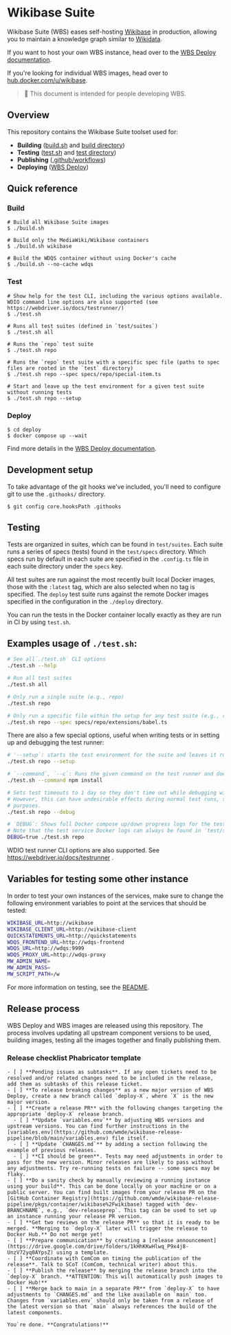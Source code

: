 # Wikibase Suite

Wikibase Suite (WBS) eases self-hosting [Wikibase](https://wikiba.se) in production, allowing you to maintain a knowledge graph similar to [Wikidata](https://www.wikidata.org/wiki/Wikidata:Main_Page).

If you want to host your own WBS instance, head over to the [WBS Deploy documentation](./deploy/README.md).

If you're looking for individual WBS images, head over to [hub.docker.com/u/wikibase](https://hub.docker.com/u/wikibase).

> 🔧 This document is intended for people developing WBS.  

## Overview

This repository contains the Wikibase Suite toolset used for: 

 - **Building** ([build.sh](./build.sh) and [build directory](./build))
 - **Testing** ([test.sh](./test.sh) and [test directory](./test))
 - **Publishing** ([.github/workflows](.github/workflows)) 
 - **Deploying** ([WBS Deploy](./deploy))

## Quick reference

### Build

```
# Build all Wikibase Suite images
$ ./build.sh

# Build only the MediaWiki/Wikibase containers
$ ./build.sh wikibase

# Build the WDQS container without using Docker's cache
$ ./build.sh --no-cache wdqs
```

### Test

```
# Show help for the test CLI, including the various options available. WDIO command line options are also supported (see https://webdriver.io/docs/testrunner/)
$ ./test.sh

# Runs all test suites (defined in `test/suites`)
$ ./test.sh all

# Runs the `repo` test suite
$ ./test.sh repo

# Runs the `repo` test suite with a specific spec file (paths to spec files are rooted in the `test` directory)
$ ./test.sh repo --spec specs/repo/special-item.ts

# Start and leave up the test environment for a given test suite without running tests
$ ./test.sh repo --setup
```

### Deploy

```
$ cd deploy
$ docker compose up --wait
```

Find more details in the [WBS Deploy documentation](./deploy/README.md).

## Development setup

To take advantage of the git hooks we've included, you'll need to configure git to use the `.githooks/` directory.

```
$ git config core.hooksPath .githooks
```

## Testing

Tests are organized in suites, which can be found in `test/suites`. Each suite runs a series of specs (tests) found in the `test/specs` directory. Which specs run by default in each suite are specified in the `.config.ts` file in each suite directory under the `specs` key.

All test suites are run against the most recently built local Docker images, those with the `:latest` tag, which are also selected when no tag is specified. The `deploy` test suite runs against the remote Docker images specified in the configuration in the `./deploy` directory.

You can run the tests in the Docker container locally exactly as they are run in CI by using `test.sh`.

## Examples usage of `./test.sh`:

```bash
# See all`./test.sh` CLI options
./test.sh --help

# Run all test suites
./test.sh all

# Only run a single suite (e.g., repo)
./test.sh repo

# Only run a specific file within the setup for any test suite (e.g., repo and the Babel extension)
./test.sh repo --spec specs/repo/extensions/babel.ts
```

There are also a few special options, useful when writing tests or in setting up and debugging the test runner:

```bash
# '--setup`: starts the test environment for the suite and leaves it running, but does not run any specs
./test.sh repo --setup

# `--command`, `--c`: Runs the given command on the test runner and doesn't execute any further commands
./test.sh --command npm install

# Sets test timeouts to 1 day so they don't time out while debugging with `await browser.debug()` calls
# However, this can have undesirable effects during normal test runs, so only use for actual debugging
# purposes.
./test.sh repo --debug

# `DEBUG`: Shows full Docker compose up/down progress logs for the test runner
# Note that the test service Docker logs can always be found in `test/suites/<suite>/results/wdio.log`
DEBUG=true ./test.sh repo
```

WDIO test runner CLI options are also supported. See https://webdriver.io/docs/testrunner .

## Variables for testing some other instance

In order to test your own instances of the services, make sure to change the following environment variables to point at the services that should be tested:

```bash
WIKIBASE_URL=http://wikibase
WIKIBASE_CLIENT_URL=http://wikibase-client
QUICKSTATEMENTS_URL=http://quickstatements
WDQS_FRONTEND_URL=http://wdqs-frontend
WDQS_URL=http://wdqs:9999
WDQS_PROXY_URL=http://wdqs-proxy
MW_ADMIN_NAME=
MW_ADMIN_PASS=
MW_SCRIPT_PATH=/w
```

For more information on testing, see the [README](./test/README.md).


## Release process

WBS Deploy and WBS images are released using this repository. The process involves updating all upstream component versions to be used, building images, testing all the images together and finally publishing them.

### Release checklist Phabricator template

```
- [ ] **Pending issues as subtasks**. If any open tickets need to be resolved and/or related changes need to be included in the release, add them as subtasks of this release ticket.
- [ ] **To release breaking changes** as a new major version of WBS Deploy, create a new branch called `deploy-X`, where `X` is the new major version.
- [ ] **Create a release PR** with the following changes targeting the appropriate `deploy-X` release branch.
  - [ ] **Update `variables.env`** by adjusting WBS versions and upstream versions. You can find further instructions in the [variables.env](https://github.com/wmde/wikibase-release-pipeline/blob/main/variables.env) file itself.
  - [ ] **Update `CHANGES.md`** by adding a section following the example of previous releases.
  - [ ] **CI should be green**. Tests may need adjustments in order to pass for the new version. Minor releases are likely to pass without any adjustments. Try re-running tests on failure -- some specs may be flaky.
- [ ] **Do a sanity check by manually reviewing a running instance using your build**. This can be done locally on your machine or on a public server. You can find built images from your release PR on the [GitHub Container Registry](https://github.com/wmde/wikibase-release-pipeline/pkgs/container/wikibase%2Fwikibase) tagged with `dev-BRANCHNAME`, e.g., `dev-releaseprep`. This tag can be used to set up an instance running your release PR version.
- [ ] **Get two reviews on the release PR** so that it is ready to be merged. **Merging to `deploy-X` later will trigger the release to Docker Hub.** Do not merge yet!
- [ ] **Prepare communication** by creating a [release announcement](https://drive.google.com/drive/folders/1kHhKKwHlwq_P9x4j8-UnzV72yq0AYpsZ) using a template.
- [ ] **Coordinate with ComCom on timing the publication of the release**. Talk to SCoT (ComCom, technical writer) about this.
- [ ] **Publish the release** by merging the release branch into the `deploy-X` branch. **ATTENTION: This will automatically push images to Docker Hub!**
- [ ] **Merge back to main in a separate PR** from `deploy-X` to have adjustments to `CHANGES.md` and the like available on `main` too. Changes from `variables.env` should only be taken from a release of the latest version so that `main` always references the build of the latest components.

You`re done. **Congratulations!**
```
